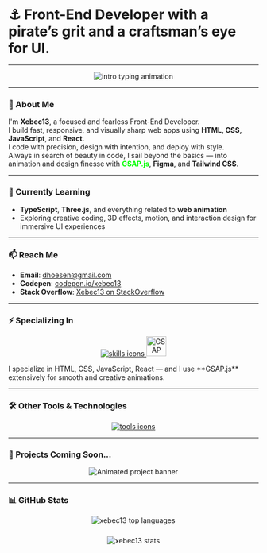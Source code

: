 <h3 align="left" style="font-size:28px; font-weight:bold; margin-bottom:1rem;">⚓ Front-End Developer with a pirate’s grit and a craftsman’s eye for UI.</h3>

---

<p align="center">
  <img src="https://readme-typing-svg.demolab.com?font=Fira+Code&size=22&duration=2500&pause=800&color=00FF00&center=true&vCenter=true&width=600&lines=I'm+Xebec13!;Crafting+clean%2C+animated+and+responsive+UIs.;Fueled+by+React%2C+GSAP%2C+Tailwind+and+coffee." alt="intro typing animation" />
</p>

---

### 🧭 About Me

I'm **Xebec13**, a focused and fearless Front-End Developer.  
I build fast, responsive, and visually sharp web apps using **HTML, CSS, JavaScript**, and **React**.  
I code with precision, design with intention, and deploy with style.  
Always in search of beauty in code, I sail beyond the basics — into animation and design finesse with **<span style="color:#00FF00;font-weight:bold;">GSAP.js</span>**, **Figma**, and **Tailwind CSS**.

---

### 🌱 Currently Learning

- **TypeScript**, **Three.js**, and everything related to **web animation**  
- Exploring creative coding, 3D effects, motion, and interaction design for immersive UI experiences

---

### 📫 Reach Me

- **Email**: dhoesen@gmail.com  
- **Codepen**: [codepen.io/xebec13](https://codepen.io/xebec13)  
- **Stack Overflow**: [Xebec13 on StackOverflow](https://stackoverflow.com/users/xebec13)

---

### ⚡ Specializing In

<p align="center">
  <a href="https://skillicons.dev" target="_blank" rel="noopener noreferrer">
    <img src="https://skillicons.dev/icons?i=js,html,css,react,tailwind,figma,gsap" alt="skills icons" />
    <img src="https://svgstack.com/media/img/gsap-logo-dNe6788698.webp" alt="GSAP Logo" width="40" height="40"/>
  </a>
</p>
I specialize in HTML, CSS, JavaScript, React — and I use **GSAP.js** extensively for smooth and creative animations.

---

### 🛠️ Other Tools & Technologies

<p align="center">
  <a href="https://skillicons.dev" target="_blank" rel="noopener noreferrer">
    <img src="https://skillicons.dev/icons?i=bootstrap,sass,git,nodejs,express,nextjs,mongodb,mysql,postgresql,sqlite,python,typescript,linux" alt="tools icons" />
  </a>
</p>

---

### 💼 Projects Coming Soon...

<p align="center">
  <img src="https://readme-typing-svg.demolab.com?font=Fira+Code&duration=2500&pause=700&color=00FF00&center=true&width=435&lines=Future+portfolio+projects+coming+soon...;Stay+tuned+for+interactive+UI+magic!;3D,+motion+and+GSAP-powered+creations!" alt="Animated project banner" />
</p>

---

### 📊 GitHub Stats

<p align="center">
  <img src="https://github-readme-stats.vercel.app/api/top-langs?username=xebec13&show_icons=true&locale=en&layout=compact" alt="xebec13 top languages" style="margin-bottom:10px;" />
</p>

<p align="center">
  <img src="https://github-readme-stats.vercel.app/api?username=xebec13&show_icons=true&locale=en" alt="xebec13 stats" />
</p>
